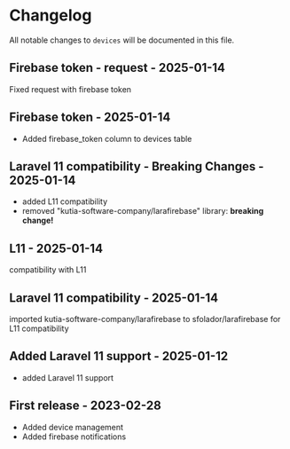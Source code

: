 # Changelog

All notable changes to `devices` will be documented in this file.

## Firebase token - request - 2025-01-14

Fixed request with firebase token

## Firebase token - 2025-01-14

- Added firebase_token column to devices table

## Laravel 11 compatibility - Breaking Changes - 2025-01-14

- added L11 compatibility
- removed   "kutia-software-company/larafirebase" library: **breaking change!**

## L11 - 2025-01-14

compatibility with L11

## Laravel 11 compatibility - 2025-01-14

imported kutia-software-company/larafirebase to sfolador/larafirebase for L11 compatibility

## Added Laravel 11 support - 2025-01-12

- added Laravel 11 support

## First release - 2023-02-28

- Added device management
- Added firebase notifications
